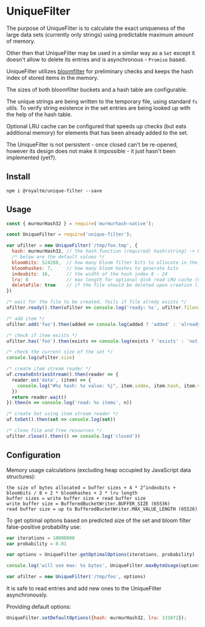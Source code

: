 UniqueFilter
============

The purpose of UniqueFilter is to calculate the exact uniqueness of the large data sets (currently only strings) using predictable maximum amount of memory.

Other then that UniqueFilter may be used in a similar way as a `Set` except it doesn't allow to delete its entries and is asynchronous - `Promise` based.

UniqueFilter utilizes [bloomfilter](https://www.npmjs.com/package/bloomfilter) for preliminary checks and keeps the hash index of stored items in the memory.

The sizes of both bloomfilter buckets and a hash table are configurable.

The unique strings are being written to the temporary file, using standard `fs` utils.
To verify string existence in the set entries are being looked up with the help of the hash table.

Optional LRU cache can be configured that speeds up checks (but eats additional memory) for elements that has been already added to the set.

The UniqueFilter is not persistent - once closed can't be re-opened, however its design does not make it impossible - it just hasn't been implemented (yet?).


Install
-------

```
npm i @royaltm/unique-filter --save
```


Usage
-----

```js
const { murmurHash32 } = require('murmurhash-native');

const UniqueFilter = require('unique-filter');

var ufilter = new UniqueFilter('/tmp/foo.tmp', {
  hash: murmurHash32, // the hash function (required) hash(string) -> UInt32
  /* below are the default values */
  bloombits: 524288,  // how many bloom filter bits to allocate in the bloom filter (should be a multiple of 32)
  bloomhashes: 7,     // how many bloom hashes to generate bits
  indexbits: 16,      // the width of the hash index 8 - 24
  lru: 0              // max length for optional disk read LRU cache (0 = disabled)
  deleteFile: true    // if the file should be deleted upon creation (is temporary)
})

/* wait for the file to be created, fails if file alredy exists */
ufilter.ready().then(ufilter => console.log('ready: %s', ufilter.filename))

/* add item */
ufilter.add('foo').then(added => console.log(added ? 'added' : 'already exists'))

/* check if item exists */
ufilter.has('foo').then(exists => console.log(exists ? 'exists' : 'not found'))

/* check the current size of the set */
console.log(ufilter.size)

/* create item stream reader */
uf.createEntriesStream().then(reader => {
  reader.on('data', (item) => {
    console.log("#%s hash: %s value: %j", item.index, item.hash, item.value)
  })
  return reader.wait()
}).then(n => console.log('read: %s items', n))

/* create Set using item stream reader */
uf.toSet().then(set => console.log(set))

/* close file and free resources */
ufilter.close().then(() => console.log('closed'))
```

Configuration
-------------

Memory usage calculations (excluding heap occupied by JavaScript data structures):

```
the size of bytes allocated = buffer sizes + 4 * 2^indexbits + bloombits / 8 + 2 * bloomhashes + 2 * lru length
buffer sizes = write buffer size + read buffer size
write buffer size = BufferedBucketWriter.BUFFER_SIZE (65536)
read buffer size = up to BufferedBucketWriter.MAX_VALUE_LENGTH (65526)
```

To get optimal options based on predicted size of the set and bloom filter false-positive probability use:

```js
var iterations = 10000000
var probability = 0.01

var options = UniqueFilter.getOptimalOptions(iterations, probability)

console.log('will use max: %s bytes', UniqueFilter.maxByteUsage(options))

var ufilter = new UniqueFilter('/tmp/foo', options)
```

It is safe to read entries and add new ones to the UniqueFilter asynchronously.


Providing default options:

```js
UniqueFilter.setDefaultOptions({hash: murmurHash32, lru: 131072});
```
